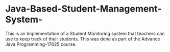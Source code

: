 # Java-Based-Student-Management-System-

This is an Implementation of a Student Monitoring system that teachers can use to keep track of their students. 
This was done as part of the Advance Java Programming-17625 course. 
